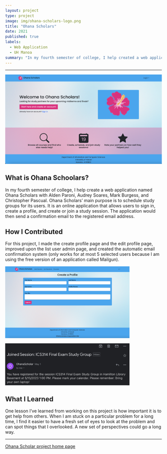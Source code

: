 ```yaml
---
layout: project
type: project
image: img/ohana-scholars-logo.png
title: "Ohana Scholars"
date: 2021
published: true
labels:
  - Web Application
  - UH Manoa
summary: "In my fourth semester of college, I help created a web application named Ohana Scholars."
---
```


<hr>
<img width="900px" 
     class="rounded mx-auto d-block" 
     src="../img/ohana-scholars-homepage.png" >

## What is Ohana Schoolars?
In my fourth semester of college, I help create a web application named Ohana Scholars with  Alden Paroni, Audrey Soares, Mark Burgess, and Christopher Pascual. Ohana Scholars’ main purpose is to schedule study groups for its users. It is an online application that allows users to sign in, create a profile, and create or join a study session. The application would then send a confirmation email to the registered email address. 

## How I Contributed
For this project, I made the create profile page and the edit profile page, improved upon the list user admin page, and created the automatic email confirmation system (only works for at most 5 selected users because I am using the free version of an application called Mailgun). 

<img width="400px" 
     class="float-left" 
     src="../img/ohana-scholars-create-profile.png" >
     
<img width="400px" 
     class="float-left" 
     src="../img/email-example.jpg" >
     
## What I Learned
One lesson I’ve learned from working on this project is how important it is to get help from others. When I am stuck on a particular problem for a long time, I find it easier to have a fresh set of eyes to look at the problem and can spot things that I overlooked. A new set of perspectives could go a long way.

<hr>

[Ohana Scholar project home page](https://ohana-scholars.github.io)
